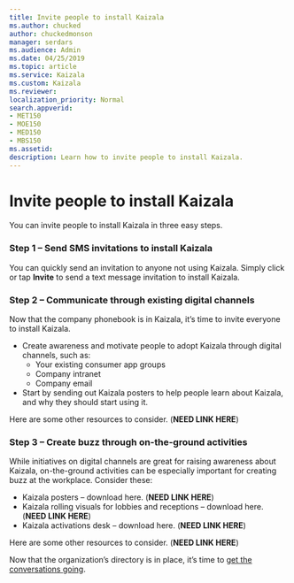 ```yaml
---
title: Invite people to install Kaizala
ms.author: chucked
author: chuckedmonson
manager: serdars
ms.audience: Admin
ms.date: 04/25/2019
ms.topic: article
ms.service: Kaizala
ms.custom: Kaizala
ms.reviewer: 
localization_priority: Normal
search.appverid:
- MET150
- MOE150
- MED150
- MBS150
ms.assetid: 
description: Learn how to invite people to install Kaizala.
---
```


# Invite people to install Kaizala

You can invite people to install Kaizala in three easy steps.

### Step 1 – Send SMS invitations to install Kaizala

You can quickly send an invitation to anyone not using Kaizala. Simply click or tap **Invite** to send a text message invitation to install Kaizala.

### Step 2 – Communicate through existing digital channels

Now that the company phonebook is in Kaizala, it’s time to invite everyone to install Kaizala.

- Create awareness and motivate people to adopt Kaizala through digital channels, such as:
  - Your existing consumer app groups
  - Company intranet
  - Company email
- Start by sending out Kaizala posters to help people learn about Kaizala, and why they should start using it. 

Here are some other resources to consider. (**NEED LINK HERE**)

### Step 3 – Create buzz through on-the-ground activities

While initiatives on digital channels are great for raising awareness about Kaizala, on-the-ground activities can be especially important for creating buzz at the workplace. Consider these:

- Kaizala posters – download here. (**NEED LINK HERE**)
- Kaizala rolling visuals for lobbies and receptions – download here. (**NEED LINK HERE**)
- Kaizala activations desk – download here. (**NEED LINK HERE**)

Here are some other resources to consider. (**NEED LINK HERE**)

Now that the organization’s directory is in place, it’s time to [get the conversations going](get-conversations-going.md).
